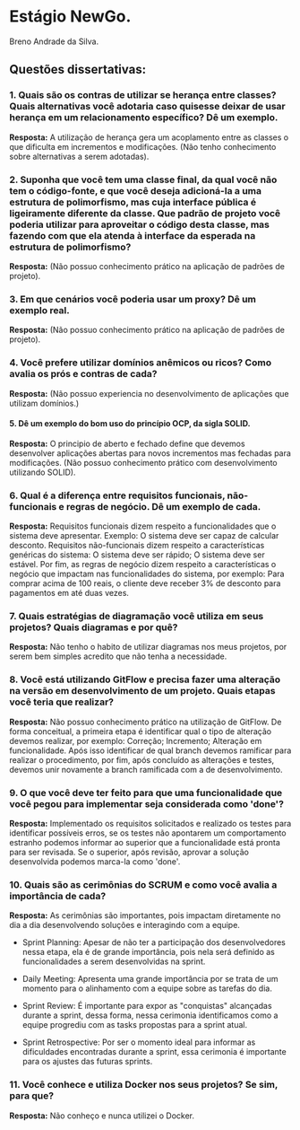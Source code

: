 # Estágio NewGo.
Breno Andrade da Silva.

## Questões dissertativas:

### 1. Quais são os contras de utilizar se herança entre classes? Quais alternativas você adotaria caso quisesse deixar de usar herança em um relacionamento específico? Dê um exemplo.

**Resposta:** A utilização de herança gera um acoplamento entre as classes o que dificulta em incrementos e modificações. (Não tenho conhecimento sobre alternativas a serem adotadas).

### 2. Suponha que você tem uma classe final, da qual você não tem o código-fonte, e que você deseja adicioná-la a uma estrutura de polimorfismo, mas cuja interface pública é ligeiramente diferente da classe. Que padrão de projeto você poderia utilizar para aproveitar o código desta classe, mas fazendo com que ela atenda à interface da esperada na estrutura de polimorfismo?

**Resposta:** (Não possuo conhecimento prático na aplicação de padrões de projeto).

### 3. Em que cenários você poderia usar um proxy? Dê um exemplo real.
	
**Resposta:** (Não possuo conhecimento prático na aplicação de padrões de projeto).

### 4. Você prefere utilizar domínios anêmicos ou ricos? Como avalia os prós e contras de cada?

**Resposta:** (Não possuo experiencia no desenvolvimento de aplicações que utilizam domínios.) 

#### 5. Dê um exemplo do bom uso do princípio OCP, da sigla SOLID.

**Resposta:** O principio de aberto e fechado define que devemos desenvolver aplicações abertas para novos incrementos mas fechadas para modificações. (Não possuo conhecimento prático com desenvolvimento utilizando SOLID).

### 6. Qual é a diferença entre requisitos funcionais, não-funcionais e regras de negócio. Dê um exemplo de cada.
**Resposta:** Requisitos funcionais dizem respeito a funcionalidades que o sistema deve apresentar. Exemplo: O sistema deve ser capaz de calcular desconto. Requisitos não-funcionais dizem respeito a características genéricas do sistema: O sistema deve ser rápido; O sistema deve ser estável. Por fim, as regras de negócio dizem respeito a características o negócio que impactam nas funcionalidades do sistema, por exemplo: Para comprar acima de 100 reais, o cliente deve receber 3% de desconto para pagamentos em até duas vezes. 

### 7. Quais estratégias de diagramação você utiliza em seus projetos? Quais diagramas e por quê?
**Resposta:** Não tenho o habito de utilizar diagramas nos meus projetos, por serem bem simples acredito que não tenha a necessidade.

### 8. Você está utilizando GitFlow e precisa fazer uma alteração na versão em desenvolvimento de um projeto. Quais etapas você teria que realizar?
**Resposta:** Não possuo conhecimento prático na utilização de GitFlow. De forma conceitual, a primeira etapa é identificar qual o tipo de alteração devemos realizar, por exemplo: Correção; Incremento; Alteração em funcionalidade. Após isso identificar de qual branch devemos ramificar para realizar o procedimento, por fim, após concluído as alterações e testes, devemos unir novamente a branch ramificada com a de desenvolvimento.
	
### 9. O que você deve ter feito para que uma funcionalidade que você pegou para implementar seja considerada como 'done'?
**Resposta:** Implementado os requisitos solicitados e realizado os testes para identificar possíveis erros, se os testes não apontarem um comportamento estranho podemos informar ao superior que a funcionalidade está pronta para ser revisada. Se o superior, após revisão, aprovar a solução desenvolvida podemos marca-la como 'done'.

### 10. Quais são as cerimônias do SCRUM e como você avalia a importância de cada?
**Resposta:** As cerimônias são importantes, pois impactam diretamente no dia a dia desenvolvendo soluções e interagindo com a equipe.

* Sprint Planning: Apesar de não ter a participação dos desenvolvedores nessa etapa, ela é de grande importância, pois nela será definido as funcionalidades a serem desenvolvidas na sprint.

* Daily Meeting: Apresenta uma grande importância por se trata de um momento para o alinhamento com a equipe sobre as tarefas do dia.

* Sprint Review: É importante para expor as "conquistas" alcançadas durante a sprint, dessa forma, nessa cerimonia identificamos como a equipe progrediu com as tasks propostas para a sprint atual.

* Sprint Retrospective: Por ser o momento ideal para informar as dificuldades encontradas durante a sprint, essa cerimonia é importante para os ajustes das futuras sprints.

### 11. Você conhece e utiliza Docker nos seus projetos? Se sim, para que?
**Resposta:** Não conheço e nunca utilizei o Docker.
